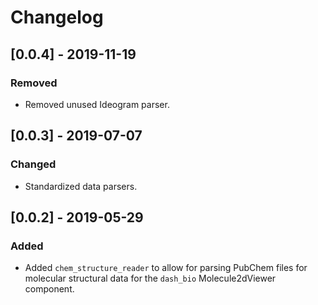 # Changelog

## [0.0.4] - 2019-11-19

### Removed

* Removed unused Ideogram parser.

## [0.0.3] - 2019-07-07

### Changed

* Standardized data parsers.

## [0.0.2] - 2019-05-29

### Added

* Added `chem_structure_reader` to allow for parsing PubChem files for
  molecular structural data for the `dash_bio` Molecule2dViewer
  component.
